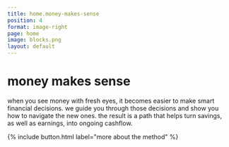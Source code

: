 ```yaml
---
title: home.money-makes-sense
position: 4
format: image-right
page: home
image: blocks.png
layout: default
---
```


# money makes sense
when you see money with fresh eyes, it becomes easier to make smart financial decisions. we guide you through 
those decisions and show you how to navigate the new ones. the result is a path that helps turn savings, as well 
as earnings, into ongoing cashflow.

{% include button.html label="more about the method" %}
